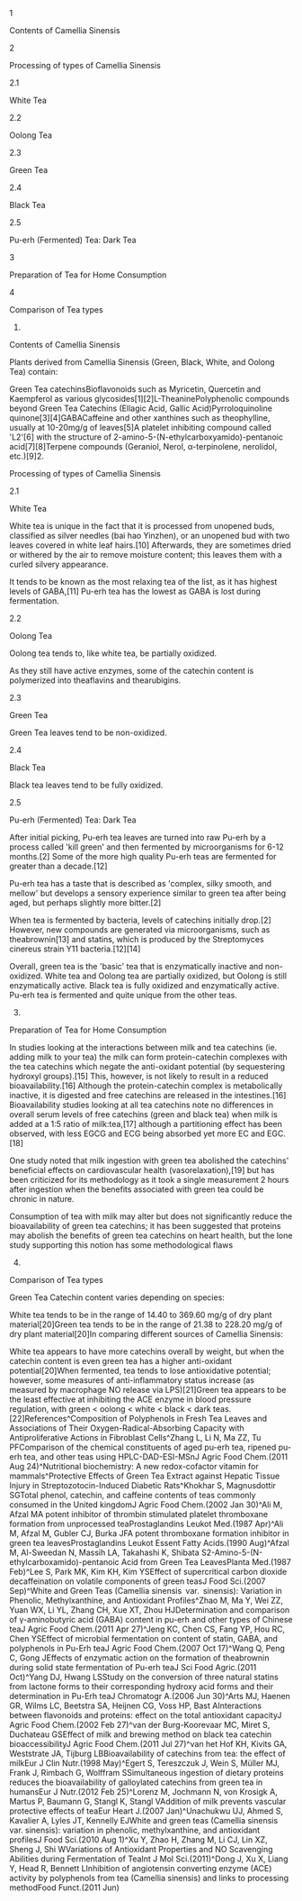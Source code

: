 1

Contents of Camellia Sinensis

2

Processing of types of Camellia Sinensis

2.1

White Tea

2.2

Oolong Tea

2.3

Green Tea

2.4

Black Tea

2.5

Pu-erh (Fermented) Tea: Dark Tea

3

Preparation of Tea for Home Consumption

4

Comparison of Tea types

1.

Contents of Camellia Sinensis

Plants derived from Camellia Sinensis (Green, Black, White, and Oolong Tea) contain:

Green Tea catechinsBioflavonoids such as Myricetin, Quercetin and Kaempferol as various glycosides[1][2]L-TheaninePolyphenolic compounds beyond Green Tea Catechins (Ellagic Acid, Gallic Acid)Pyrroloquinoline quinone[3][4]GABACaffeine and other xanthines such as theophylline, usually at 10-20mg/g of leaves[5]A platelet inhibiting compound called 'L2'[6] with the structure of 2-amino-5-(N-ethylcarboxyamido)-pentanoic acid[7][8]Terpene compounds (Geraniol, Nerol, α-terpinolene, nerolidol, etc.)[9]2.

Processing of types of Camellia Sinensis

2.1

White Tea

White tea is unique in the fact that it is processed from unopened buds, classified as silver needles (bai hao Yinzhen), or an unopened bud with two leaves covered in white leaf hairs.[10] Afterwards, they are sometimes dried or withered by the air to remove moisture content; this leaves them with a curled silvery appearance. 

It tends to be known as the most relaxing tea of the list, as it has highest levels of GABA,[11] Pu-erh tea has the lowest as GABA is lost during fermentation.

2.2

Oolong Tea

Oolong tea tends to, like white tea, be partially oxidized.

As they still have active enzymes, some of the catechin content is polymerized into theaflavins and thearubigins.

2.3

Green Tea

Green Tea leaves tend to be non-oxidized.

2.4

Black Tea

Black tea leaves tend to be fully oxidized.

2.5

Pu-erh (Fermented) Tea: Dark Tea

After initial picking, Pu-erh tea leaves are turned into raw Pu-erh by a process called 'kill green' and then fermented by microorganisms for 6-12 months.[2] Some of the more high quality Pu-erh teas are fermented for greater than a decade.[12]

Pu-erh tea has a taste that is described as 'complex, silky smooth, and mellow' but develops a sensory experience similar to green tea after being aged, but perhaps slightly more bitter.[2]

When tea is fermented by bacteria, levels of catechins initially drop.[2] However, new compounds are generated via microorganisms, such as theabrownin[13] and statins, which is produced by the Streptomyces cinereus strain Y11 bacteria.[12][14]


Overall, green tea is the 'basic' tea that is enzymatically inactive and non-oxidized. White tea and Oolong tea are partially oxidized, but Oolong is still enzymatically active. Black tea is fully oxidized and enzymatically active. Pu-erh tea is fermented and quite unique from the other teas.


3.

Preparation of Tea for Home Consumption

In studies looking at the interactions between milk and tea catechins (ie. adding milk to your tea) the milk can form protein-catechin complexes with the tea catechins which negate the anti-oxidant potential (by sequestering hydroxyl groups).[15] This, however, is not likely to result in a reduced bioavailability.[16] Although the protein-catechin complex is metabolically inactive, it is digested and free catechins are released in the intestines.[16] Bioavailability studies looking at all tea catechins note no differences in overall serum levels of free catechins (green and black tea) when milk is added at a 1:5 ratio of milk:tea,[17] although a partitioning effect has been observed, with less EGCG and ECG being absorbed yet more EC and EGC.[18]

One study noted that milk ingestion with green tea abolished the catechins' beneficial effects on cardiovascular health (vasorelaxation),[19] but has been criticized for its methodology as it took a single measurement 2 hours after ingestion when the benefits associated with green tea could be chronic in nature.


Consumption of tea with milk may alter but does not significantly reduce the bioavailability of green tea catechins; it has been suggested that proteins may abolish the benefits of green tea catechins on heart health, but the lone study supporting this notion has some methodological flaws


4.

Comparison of Tea types

Green Tea Catechin content varies depending on species:

White tea tends to be in the range of 14.40 to 369.60 mg/g of dry plant material[20]Green tea tends to be in the range of 21.38 to 228.20 mg/g of dry plant material[20]In comparing different sources of Camellia Sinensis:

White tea appears to have more catechins overall by weight, but when the catechin content is even green tea has a higher anti-oxidant potential[20]When fermented, tea tends to lose antioxidative potential; however, some measures of anti-inflammatory status increase (as measured by macrophage NO release via LPS)[21]Green tea appears to be the least effective at inhibiting the ACE enzyme in blood pressure regulation, with green < oolong < white < black < dark teas.[22]References^Composition of Polyphenols in Fresh Tea Leaves and Associations of Their Oxygen-Radical-Absorbing Capacity with Antiproliferative Actions in Fibroblast Cells^Zhang L, Li N, Ma ZZ, Tu PFComparison of the chemical constituents of aged pu-erh tea, ripened pu-erh tea, and other teas using HPLC-DAD-ESI-MSnJ Agric Food Chem.(2011 Aug 24)^Nutritional biochemistry: A new redox-cofactor vitamin for mammals^Protective Effects of Green Tea Extract against Hepatic Tissue Injury in Streptozotocin-Induced Diabetic Rats^Khokhar S, Magnusdottir SGTotal phenol, catechin, and caffeine contents of teas commonly consumed in the United kingdomJ Agric Food Chem.(2002 Jan 30)^Ali M, Afzal MA potent inhibitor of thrombin stimulated platelet thromboxane formation from unprocessed teaProstaglandins Leukot Med.(1987 Apr)^Ali M, Afzal M, Gubler CJ, Burka JFA potent thromboxane formation inhibitor in green tea leavesProstaglandins Leukot Essent Fatty Acids.(1990 Aug)^Afzal M, Al-Sweedan N, Massih LA, Takahashi K, Shibata S2-Amino-5-(N-ethylcarboxamido)-pentanoic Acid from Green Tea LeavesPlanta Med.(1987 Feb)^Lee S, Park MK, Kim KH, Kim YSEffect of supercritical carbon dioxide decaffeination on volatile components of green teasJ Food Sci.(2007 Sep)^White and Green Teas (Camellia sinensis var. sinensis): Variation in Phenolic, Methylxanthine, and Antioxidant Profiles^Zhao M, Ma Y, Wei ZZ, Yuan WX, Li YL, Zhang CH, Xue XT, Zhou HJDetermination and comparison of γ-aminobutyric acid (GABA) content in pu-erh and other types of Chinese teaJ Agric Food Chem.(2011 Apr 27)^Jeng KC, Chen CS, Fang YP, Hou RC, Chen YSEffect of microbial fermentation on content of statin, GABA, and polyphenols in Pu-Erh teaJ Agric Food Chem.(2007 Oct 17)^Wang Q, Peng C, Gong JEffects of enzymatic action on the formation of theabrownin during solid state fermentation of Pu-erh teaJ Sci Food Agric.(2011 Oct)^Yang DJ, Hwang LSStudy on the conversion of three natural statins from lactone forms to their corresponding hydroxy acid forms and their determination in Pu-Erh teaJ Chromatogr A.(2006 Jun 30)^Arts MJ, Haenen GR, Wilms LC, Beetstra SA, Heijnen CG, Voss HP, Bast AInteractions between flavonoids and proteins: effect on the total antioxidant capacityJ Agric Food Chem.(2002 Feb 27)^van der Burg-Koorevaar MC, Miret S, Duchateau GSEffect of milk and brewing method on black tea catechin bioaccessibilityJ Agric Food Chem.(2011 Jul 27)^van het Hof KH, Kivits GA, Weststrate JA, Tijburg LBBioavailability of catechins from tea: the effect of milkEur J Clin Nutr.(1998 May)^Egert S, Tereszczuk J, Wein S, Müller MJ, Frank J, Rimbach G, Wolffram SSimultaneous ingestion of dietary proteins reduces the bioavailability of galloylated catechins from green tea in humansEur J Nutr.(2012 Feb 25)^Lorenz M, Jochmann N, von Krosigk A, Martus P, Baumann G, Stangl K, Stangl VAddition of milk prevents vascular protective effects of teaEur Heart J.(2007 Jan)^Unachukwu UJ, Ahmed S, Kavalier A, Lyles JT, Kennelly EJWhite and green teas (Camellia sinensis var. sinensis): variation in phenolic, methylxanthine, and antioxidant profilesJ Food Sci.(2010 Aug 1)^Xu Y, Zhao H, Zhang M, Li CJ, Lin XZ, Sheng J, Shi WVariations of Antioxidant Properties and NO Scavenging Abilities during Fermentation of TeaInt J Mol Sci.(2011)^Dong J, Xu X, Liang Y, Head R, Bennett LInhibition of angiotensin converting enzyme (ACE) activity by polyphenols from tea (Camellia sinensis) and links to processing methodFood Funct.(2011 Jun)